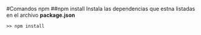 #Comandos npm
##npm install
Instala las dependencias que estna listadas en el archivo **package.json**
```
>> npm install
```
